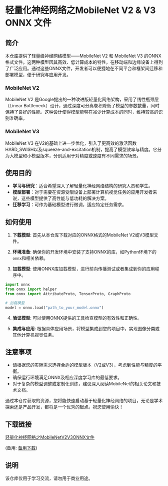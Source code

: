 # 轻量化神经网络之MobileNet V2 & V3 ONNX 文件

## 简介

本仓库提供了轻量级神经网络模型——MobileNet V2 和 MobileNet V3 的ONNX格式文件。这两种模型因其高效、低计算成本的特性，在移动端和边缘设备上得到了广泛应用。通过这些ONNX文件，开发者可以便捷地在不同平台和框架间迁移和部署模型，便于研究与应用开发。

### MobileNet V2

MobileNet V2 是Google提出的一种改进版轻量化网络架构，采用了线性瓶颈层（Linear Bottleneck）设计，通过深度可分离卷积降低了模型的参数数量，同时保持了良好的性能。这种设计使得模型能够在减少计算成本的同时，维持较高的识别准确率。

### MobileNet V3

MobileNet V3 在V2的基础上进一步优化，引入了更高效的激活函数HARD_SWISH以及squeeze-and-excitation机制，提高了模型效率与精度。它分为大模型和小模型版本，分别适用于对精度或速度有不同需求的场景。

## 使用目的

- **学习与研究**：适合希望深入了解轻量化神经网络结构的研究人员和学生。
- **模型部署**：对于需要在资源受限设备上部署计算机视觉任务的应用开发者来说，这些模型提供了高性能与低功耗的解决方案。
- **迁移学习**：可作为基础模型进行微调，适应特定任务需求。

## 如何使用

1. **下载模型**: 首先从本仓库下载对应的ONNX格式的MobileNet V2或V3模型文件。
   
2. **环境准备**: 确保你的开发环境中安装了支持ONNX的库，如Python环境下的`onnx`和相关依赖。

3. **加载模型**: 使用ONNX库加载模型，进行前向传播测试或者集成到你的应用程序中。

```python
import onnx
from onnx import helper
from onnx import AttributeProto, TensorProto, GraphProto

# 加载模型
model = onnx.load("path_to_your_model.onnx")
```

4. **验证模型**: 可以使用ONNX提供的工具检查模型的有效性和正确性。

5. **集成与应用**: 根据具体应用场景，将模型集成到您的项目中，实现图像分类或其他计算机视觉任务。

## 注意事项

- 请根据您的实际需求选择合适的模型版本（V2或V3），考虑到性能与精度的平衡。
- 确保运行环境满足ONNX及相应深度学习库的最低要求。
- 对于复杂的模型调整或定制化训练，建议深入阅读MobileNet的相关论文和技术文档。

通过本仓库获取的资源，您将能快速启动基于轻量化神经网络的项目，无论是学术探索还是产品开发，都将是一个优秀的起点。祝您使用愉快！

## 下载链接
[轻量化神经网络之MobileNetV2V3ONNX文件](https://pan.quark.cn/s/0b1fcce93d4f) 

(备用: [备用下载](https://pan.baidu.com/s/1T1BxF73a-ZwO-tgr2nRmnQ?pwd=1234))

## 说明

该仓库仅用于学习交流，请勿用于商业用途。
